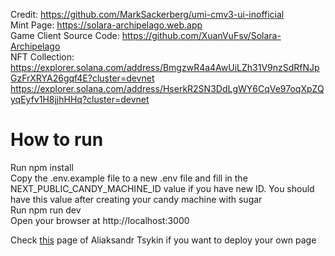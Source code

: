Credit: https://github.com/MarkSackerberg/umi-cmv3-ui-inofficial  
Mint Page: https://solara-archipelago.web.app    
Game Client Source Code: https://github.com/XuanVuFsv/Solara-Archipelago  
NFT Collection: https://explorer.solana.com/address/BmgzwR4a4AwUiLZh31V9nzSdRfNJpGzFrXRYA26gqf4E?cluster=devnet  
https://explorer.solana.com/address/HserkR2SN3DdLgWY6CqVe97oqXpZQyqEyfv1H8jjhHHq?cluster=devnet    


# How to run  
Run npm install  
Copy the .env.example file to a new .env file and fill in the NEXT_PUBLIC_CANDY_MACHINE_ID value if you have new ID. You should have this value after creating your candy machine with sugar  
Run npm run dev  
Open your browser at http://localhost:3000  

Check [this](https://tsykin.com/blog/how-to-deploy-nextjs-to-firebase-hosting?utm_source=youtube&utm_medium=video&utm_campaign=ito5dqxjjro&utm_content=description&utm_term=how+to+deploy+next.js+app+to+firebase+hosting%3F+simple+step-by-step+tutorial) page of Aliaksandr Tsykin if you want to deploy your own page

